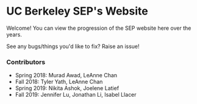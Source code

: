 # UC Berkeley SEP's Website
Welcome! You can view the progression of the SEP website here over the years.

See any bugs/things you'd like to fix? Raise an issue!

### Contributors
* Spring 2018: Murad Awad, LeAnne Chan
* Fall 2018: Tyler Yath, LeAnne Chan
* Spring 2019: Nikita Ashok, Joelene Latief
* Fall 2019: Jennifer Lu, Jonathan Li, Isabel Llacer
